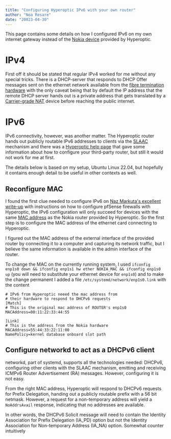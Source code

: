 ```yaml
---
title: "Configuring Hyperoptic IPv6 with your own router"
author: "Noa Resare"
date: "20023-04-30"
---
```


This page contains some details on how I configured IPv6 on my own internet gateway instead
of the [Nokia device](https://www.hyperoptic.com/wp-content/uploads/2020/10/Nokia-HA-140W-B-admin-manual.pdf) 
provided by Hyperoptic.

# IPv4

First off it should be stated that regular IPv4 worked for me without any special tricks. 
There is a DHCP-server that responds to DHCP Offer messages sent on the ethernet network
available from the [fibre termination hardware](https://guidessimo.com/document/1942159/nokia-ont-g-010g-r-quick-reference-manual-2.html)
with the only caveat being that by default the IP address that the remote DHCP server hands
out is a private address that gets translated by a [Carrier-grade NAT](https://en.wikipedia.org/wiki/Carrier-grade_NAT)
device before reaching the public internet.

# IPv6

IPv6 connectivity, however, was another matter. The Hyperoptic router hands out publicly
routable IPv6 addresses to clients via the 
[SLAAC](https://en.wikipedia.org/wiki/IPv6_address#Stateless_address_autoconfiguration)
mechanism and there was a 
[Hyperoptic help page](https://www.hyperoptic.com/faq/posts/static-ip-addresses/) that 
gave some information about how to configure your third-party router, but still it
would not work for me at first.

The details below is based on my setup, Ubuntu Linux 22.04, but hopefully it contains enough
detail to be useful in other contexts as well.

## Reconfigure MAC

I found the first clue needed to configure IPv6 on 
[Naz Markuta's excellent write-up](https://markuta.com/pfsense-ipv6-hyperoptic/) 
with instructions on how to configure pfSense firewalls with Hyperoptic, the IPv6
configuration will only succeed for devices with the same 
[MAC address](https://en.wikipedia.org/wiki/MAC_address) as the Nokia router provided
by Hyperoptic. So the first step is to configure the MAC address of the ethernet card 
connecting to Hyperoptic.

I figured out the MAC address of the external interface of the provided router by connecting
it to a computer and capturing its network traffic, but I believe the same information is
available in the admin interface of the router.

To change the MAC on the currently running system, I used 
`ifconfig enp1s0 down && ifconfig enp1s1 hw ether NOKIA_MAC && ifconfig enp1s0 up` (you will
need to substitute your ethernet device for `enp1s0`) and to make the change permanent I added
a file `/etc/systemd/network/enp1s0.link` with the content
```
# IPv6 from Hyperoptic neeed the mac address from
# their hardware to respond to DHCPv6 requests
[Match]
# This is the original mac address of ROUTER's enp1s0
MACAddress=00:11:22:33:44:55

[Link]
# This is the address from the Nokia hardware
MACAddress=55:44:33:22:11:00
NamePolicy=kernel database onboard slot path
```

## Configure networkd to act as a DHCPv6 client 

networkd, part of systemd, supports all the technologies needed: DHCPv6, 
configuring other clients with the SLAAC mechanism, emitting and receiving ICMPv6 Router 
Advertisement (RA) messages. However, configuring it is not easy.

From the right MAC address, Hyperoptic will respond to DHCPv6 requests for 
Prefix Delegation, handing out a publicly routable prefix with a 56 bit netmask. However,
a request for a non-temporary address will yield a `NoAddrsAvail` response, indicating 
that no addresses are available. 

In other words, the DHCPv6 Solicit message will need to contain the 
Identity Association for Prefix Delegation (IA_PD) option but not the Identity Association for
Non-temporary Address (IA_NA) option. Somewhat counter intuitively 